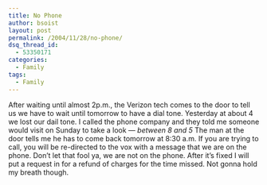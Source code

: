 ```yaml
---
title: No Phone
author: bsoist
layout: post
permalink: /2004/11/28/no-phone/
dsq_thread_id:
  - 53350171
categories:
  - Family
tags:
  - Family
---
```

After waiting until almost 2p.m., the Verizon tech comes to the door to tell us we have to wait until tomorrow to have a dial tone. Yesterday at about 4 we lost our dail tone. I called the phone company and they told me someone would visit on Sunday to take a look &#8212; *between 8 and 5* <i class="fa fa-smile-o"></i> The man at the door tells me he has to come back tomorrow at 8:30 a.m. If you are trying to call, you will be re-directed to the vox with a message that we are on the phone. Don&#8217;t let that fool ya, we are not on the phone. After it&#8217;s fixed I will put a request in for a refund of charges for the time missed. Not gonna hold my breath though.
